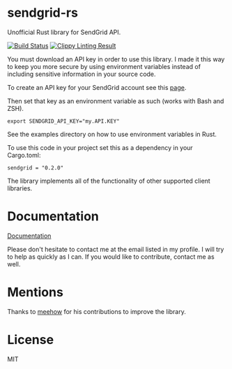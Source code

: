 # sendgrid-rs
Unofficial Rust library for SendGrid API.

[![Build Status](https://travis-ci.org/gsquire/sendgrid-rs.svg?branch=master)](https://travis-ci.org/gsquire/sendgrid-rs)
[![Clippy Linting Result](http://clippy.bashy.io/github/gsquire/sendgrid-rs/master/badge.svg?style=flat-square)](http://clippy.bashy.io/github/gsquire/sendgrid-rs/master/log)

You must download an API key in order to use this library. I made it this way
to keep you more secure by using environment variables instead of including
sensitive information in your source code.

To create an API key for your SendGrid account see this [page](https://sendgrid.com/docs/API_Reference/Web_API_v3/API_Keys/index.html).

Then set that key as an environment variable as such (works with Bash and ZSH).

```shell
export SENDGRID_API_KEY="my.API.KEY"
```

See the examples directory on how to use environment variables in Rust.

To use this code in your project set this as a dependency in your Cargo.toml:
```shell
sendgrid = "0.2.0"
```

The library implements all of the functionality of other supported client libraries.

# Documentation
[Documentation](https://garrettsquire.com/rust/sendgrid-rs/sendgrid)

Please don't hesitate to contact me at the email listed in my profile. I will
try to help as quickly as I can. If you would like to contribute, contact me
as well.

# Mentions
Thanks to [meehow](https://github.com/meehow) for his contributions to improve the library.

# License
MIT
